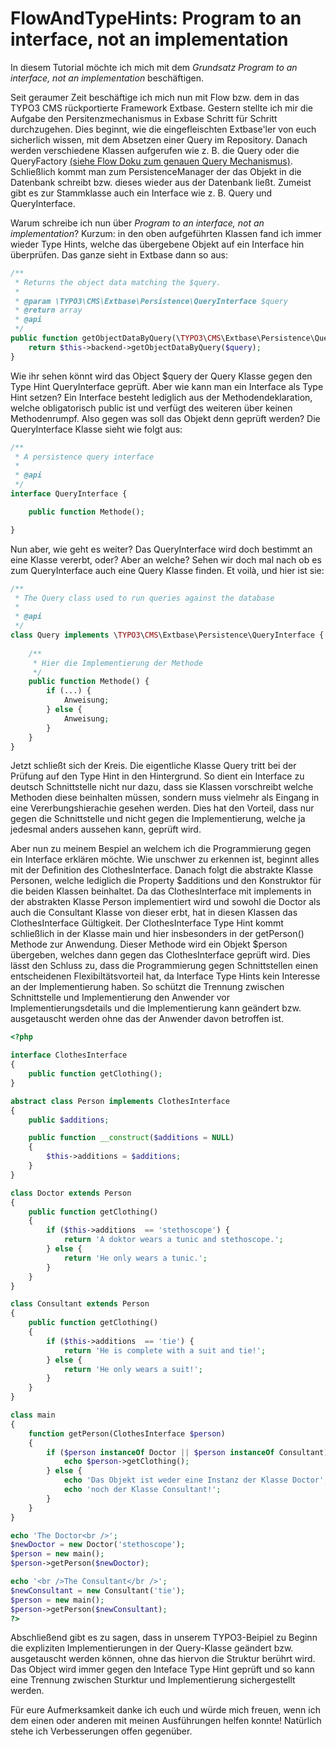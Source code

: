 FlowAndTypeHints: Program to an interface, not an implementation
================================================================
In diesem Tutorial möchte ich mich mit dem <i>Grundsatz Program to an interface, not an implementation</i> beschäftigen.

Seit geraumer Zeit beschäftige ich mich nun mit Flow bzw. dem in das TYPO3 CMS rückportierte Framework Extbase. Gestern stellte ich mir die Aufgabe den Persitenzmechanismus in Exbase Schritt für Schritt durchzugehen. Dies beginnt, wie die eingefleischten Extbase'ler von euch sicherlich wissen, mit dem Absetzen einer Query im <Model>Repository. Danach werden verschiedene Klassen aufgerufen wie z. B. die Query oder die QueryFactory [(siehe Flow Doku zum genauen Query Mechanismus)](http://docs.typo3.org/flow/TYPO3FlowDocumentation/stable/TheDefinitiveGuide/PartIII/Persistence.html). Schließlich kommt man zum PersistenceManager der das Objekt in die Datenbank schreibt bzw. dieses wieder aus der Datenbank ließt. Zumeist gibt es zur Stammklasse auch ein Interface wie z. B. Query und QueryInterface.

Warum schreibe ich nun über <i>Program to an interface, not an implementation</i>? Kurzum: in den oben aufgeführten Klassen fand ich immer wieder Type Hints, welche das übergebene Objekt auf ein Interface hin überprüfen. Das ganze sieht in Extbase dann so aus:

```php
/**
 * Returns the object data matching the $query.
 *
 * @param \TYPO3\CMS\Extbase\Persistence\QueryInterface $query
 * @return array
 * @api
 */
public function getObjectDataByQuery(\TYPO3\CMS\Extbase\Persistence\QueryInterface $query) {
	return $this->backend->getObjectDataByQuery($query);
}

```

Wie ihr sehen könnt wird das Object $query der Query Klasse gegen den Type Hint QueryInterface geprüft.
Aber wie kann man ein Interface als Type Hint setzen? Ein Interface besteht lediglich aus der Methodendeklaration, welche obligatorisch public ist und verfügt des weiteren über keinen Methodenrumpf. Also gegen was soll das Objekt denn geprüft werden? Die QueryInterface Klasse sieht wie folgt aus:

```php
/**
 * A persistence query interface
 *
 * @api
 */
interface QueryInterface {

	public function Methode();

}

```
Nun aber, wie geht es weiter? Das QueryInterface wird doch bestimmt an eine Klasse vererbt, oder? Aber an welche? Sehen wir doch mal nach ob es zum QueryInterface auch eine Query Klasse finden. Et voilà, und hier ist sie:

```php
/**
 * The Query class used to run queries against the database
 *
 * @api
 */
class Query implements \TYPO3\CMS\Extbase\Persistence\QueryInterface {
	
	/**
	 * Hier die Implementierung der Methode 
	 */
	public function Methode() {
		if (...) {
			Anweisung;
		} else {
			Anweisung;
		}
	}
}
```
Jetzt schließt sich der Kreis. Die eigentliche Klasse Query tritt bei der Prüfung auf den Type Hint in den Hintergrund. So dient ein Interface zu deutsch Schnittstelle nicht nur dazu, dass sie Klassen vorschreibt welche Methoden diese beinhalten müssen, sondern muss vielmehr als Eingang in eine Vererbungshierachie gesehen werden. Dies hat den Vorteil, dass nur gegen die Schnittstelle und nicht gegen die Implementierung, welche ja jedesmal anders aussehen kann, geprüft wird.

Aber nun zu meinem Bespiel an welchem ich die Programmierung gegen ein Interface erklären möchte. Wie unschwer zu erkennen ist, beginnt alles mit der Definition des ClothesInterface. Danach folgt die abstrakte Klasse Personen, welche lediglich die Property $additions und den Konstruktor für die beiden Klassen beinhaltet. Da das ClothesInterface mit implements in der abstrakten Klasse Person implementiert wird und sowohl die Doctor als auch die Consultant Klasse von dieser erbt, hat in diesen Klassen das ClothesInterface Gültigkeit. Der ClothesInterface Type Hint kommt schließlich in der Klasse main und hier insbesonders in der getPerson() Methode zur Anwendung. Dieser Methode wird ein Objekt $person übergeben, welches dann gegen das ClothesInterface geprüft wird. Dies lässt den Schluss zu, dass die Programmierung gegen Schnittstellen einen entscheidenen Flexibiltätsvorteil hat, da Interface Type Hints kein Interesse an der Implementierung haben. So schützt die Trennung zwischen Schnittstelle und Implementierung den Anwender vor Implementierungsdetails und die Implementierung kann geändert bzw. ausgetauscht werden ohne das der Anwender davon betroffen ist.

```php
<?php

interface ClothesInterface
{
    public function getClothing();
}

abstract class Person implements ClothesInterface
{
    public $additions;

    public function __construct($additions = NULL)
    {
        $this->additions = $additions;	
    }	
}

class Doctor extends Person
{
    public function getClothing()
    {
        if ($this->additions  == 'stethoscope') {
            return 'A doktor wears a tunic and stethoscope.';
        } else {
            return 'He only wears a tunic.';
        }	
    }
}

class Consultant extends Person
{
    public function getClothing()
    {		
        if ($this->additions  == 'tie') {
            return 'He is complete with a suit and tie!';
        } else {
            return 'He only wears a suit!';
        }
    }
}

class main
{
    function getPerson(ClothesInterface $person)
    {		
        if ($person instanceOf Doctor || $person instanceOf Consultant) {
            echo $person->getClothing();	
        } else {
            echo 'Das Objekt ist weder eine Instanz der Klasse Doctor';
            echo 'noch der Klasse Consultant!';
        }
    }
}

echo 'The Doctor<br />';
$newDoctor = new Doctor('stethoscope');
$person = new main();
$person->getPerson($newDoctor);

echo '<br />The Consultant</br />';
$newConsultant = new Consultant('tie');
$person = new main();
$person->getPerson($newConsultant);
?>

```

Abschließend gibt es zu sagen, dass in unserem TYPO3-Beipiel zu Beginn die expliziten Implementierungen in der Query-Klasse geändert bzw. ausgetauscht werden können, ohne das hiervon die Struktur berührt wird. Das Object wird immer gegen den Inteface Type Hint geprüft und so kann eine Trennung zwischen Sturktur und Implementierung sichergestellt werden.

Für eure Aufmerksamkeit danke ich euch und würde mich freuen, wenn ich dem einen oder anderen mit meinen Ausführungen helfen konnte! Natürlich stehe ich Verbesserungen offen gegenüber.

